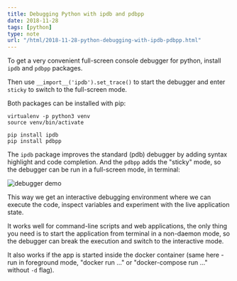 ```yaml
---
title: Debugging Python with ipdb and pdbpp
date: 2018-11-28
tags: [python]
type: note
url: "/html/2018-11-28-python-debugging-with-ipdb-pdbpp.html"
---
```


To get a very convenient full-screen console debugger for python, install `ipdb` and `pdbpp` packages.

Then use `__import__('ipdb').set_trace()` to start the debugger and enter `sticky` to switch to the full-screen mode.

<!-- more -->

Both packages can be installed with pip:

```
virtualenv -p python3 venv
source venv/bin/activate

pip install ipdb
pip install pdbpp
```

The `ipdb` package improves the standard (pdb) debugger by adding syntax highlight and code completion.
And the `pdbpp` adds the "sticky" mode, so the debugger can be run in a full-screen mode, in terminal:

![debugger demo](/2018-11-28-python-degugging.gif)

This way we get an interactive debugging environment where we can execute the code, inspect variables and experiment with the live application state.

It works well for command-line scripts and web applications, the only thing you need is to start the application from terminal in a non-daemon mode, so the debugger can break the execution and switch to the interactive mode.

It also works if the app is started inside the docker container (same here - run in foreground mode, "docker run ..." or "docker-compose run ..." without `-d` flag).
